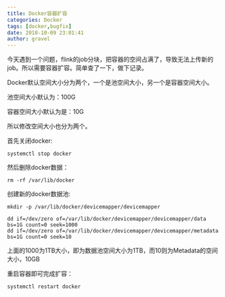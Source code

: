 ```yaml
---
title: Docker容器扩容
categories: Docker
tags: [docker,bugfix]
date: 2018-10-09 23:01:41 
author: gravel
---
```

今天遇到一个问题，flink的job分块，把容器的空间占满了，导致无法上传新的job。所以需要容器扩容。简单查了一下，做下记录。

<!--more-->

Docker默认空间大小分为两个，一个是池空间大小，另一个是容器空间大小。

池空间大小默认为：100G

容器空间大小默认为是：10G

所以修改空间大小也分为两个。

首先关闭docker:

```
systemctl stop docker
```

然后删除docker数据：

```
rm -rf /var/lib/docker
```
创建新的docker数据池:

```
mkdir -p /var/lib/docker/devicemapper/devicemapper

dd if=/dev/zero of=/var/lib/docker/devicemapper/devicemapper/data bs=1G count=0 seek=1000
dd if=/dev/zero of=/var/lib/docker/devicemapper/devicemapper/metadata bs=1G count=0 seek=10

```
上面的1000为1TB大小，即为数据池空间大小为1TB，而10则为Metadata的空间大小，10GB

重启容器即可完成扩容：

```
systemctl restart docker
```
